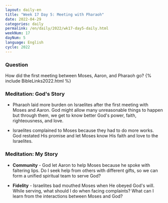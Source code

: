 ```yaml
---
layout: daily-en
title: "Week 17 Day 5: Meeting with Pharaoh"
date: 2022-04-29
categories: daily
permalink: /en/daily/2022/wk17-day5-daily.html
weekNum: 17
dayNum: 5
language: English
cycle: 2022
---
```


### Question     
How did the first meeting between Moses, Aaron, and Pharaoh go?
{% include BibleLinks2022.html %} 

### Meditation: God's Story   
+ Pharaoh laid more burden on Israelites after the first meeting with Moses and Aaron. God might allow many unreasonable things to happen but through them, we get to know better God's power, faith, righteousness, and love. 

+ Israelites complained to Moses because they had to do more works. God restated His promise and let Moses know His faith and love to the Israelites. 

### Meditation: My Story   
+ **Community** - God let Aaron to help Moses because he spoke with faltering lips. Do I seek help from others with different gifts, so we can form a unified spiritual team to serve God?  

+ **Fidelity** - Israelites bad mouthed Moses when He obeyed God's will. While serving, what should I do when facing complaints? What can I learn from the interactions between Moses and God? 
